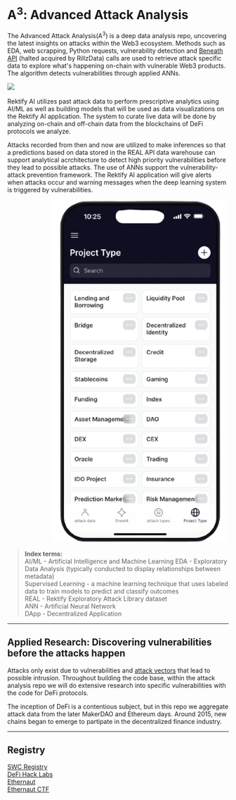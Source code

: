 # A<sup>3</sup>: Advanced Attack Analysis

The Advanced Attack Analysis(A<sup>3</sup>) is a deep data analysis repo, uncovering the latest insights on attacks within the Web3 ecosystem. Methods such as EDA, web scrapping, Python requests, vulnerability detection and [Beneath API](https://beneath.dev/bubblyorca/seal-dataset) (halted acquired by RillzData) calls are used to retrieve attack specific data to explore what's happening on-chain with vulnerable Web3 products. The algorithm detects vulnerabilities through applied ANNs. 

![](https://github.com/RektifyAI/adv-attack-analysis/blob/main/web-scraper/gif-2-look.GIF)

Rektify AI utilizes past attack data to perform prescriptive analytics using AI/ML as well as building models that will be used as data visualizations on the Rektify AI application. The system to curate live data will be done by analyzing on-chain and off-chain data from the blockchains of DeFi protocols we analyze.

Attacks recorded from then and now are utilized to make inferences so that a predictions based on data stored in the REAL API data warehouse can support analytical acrchitecture to detect high priority vulnerabilities before they lead to possible attacks. The use of ANNs support the vulnerability-attack prevention framework. The Rektify AI application will give alerts when attacks occur and warning messages when the deep learning system is triggered by vulnerabilities.

<!-- image -->
<p align="center">
  <img src="API-rektify.png" alt="" width="400" class="center" style="margin-left: 100px;"/>
</p>


> <b> Index terms: </b> </br>
> AI/ML - Artificial Intelligence and Machine Learning
> EDA - Exploratory Data Analysis (typically conducted to display relationships between metadata) </br>
> Supervised Learning - a machine learning technique that uses labeled data to train models to  predict and classify outcomes </br>
> REAL - Rektify Exploratory Attack Library dataset </br>
> ANN - Artificial Neural Network </br>
> DApp - Decentralized Application
----

## Applied Research: Discovering vulnerabilities before the attacks happen
Attacks only exist due to vulnerabilities and [attack vectors](https://github.com/sigp/solidity-security-blog) that lead to possible intrusion. Throughout building the code base, within the attack analysis repo we will do extensive research into specific vulnerabilities with the code for DeFi protocols. 

The inception of DeFi is a contentious subject, but in this repo we aggregate attack data from the later MakerDAO and Ethereum days. Around 2015, new chains began to emerge to partipate in the decentralized finance industry. 

----
## Registry
[SWC Registry](https://swcregistry.io) </br>
[DeFi Hack Labs](https://github.com/SunWeb3Sec/DeFiHackLabs) </br>
[Ethernaut](https://ethernaut.openzeppelin.com) </br>
[Ethernaut CTF](https://github.com/OpenZeppelin/ethernaut)
